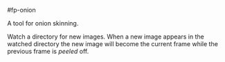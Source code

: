 #fp-onion

A tool for onion skinning.

Watch a directory for new images.  When a new image appears in the watched directory the new image will become the current frame while the previous frame is _peeled_ off.